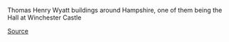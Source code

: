 Thomas Henry Wyatt buildings around Hampshire, one of them being the Hall at Winchester Castle

[Source]()